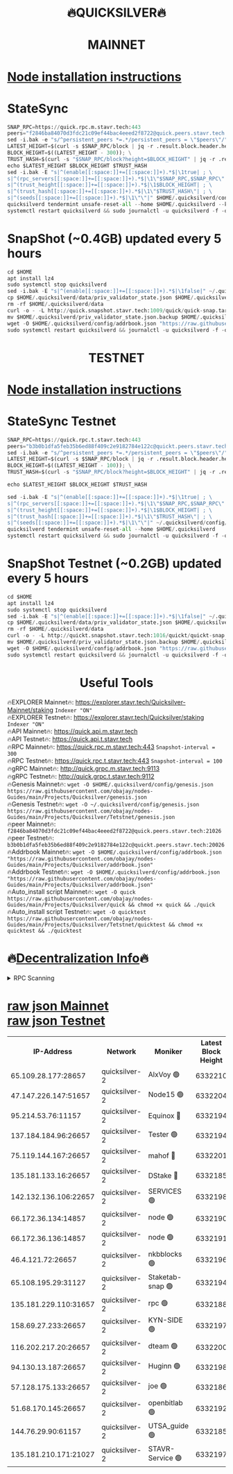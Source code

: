 <h1 align="center"> 🔥QUICKSILVER🔥</h1>

<h1 align="center"> MAINNET</h1>

[Node installation instructions](https://github.com/obajay/nodes-Guides/tree/main/Projects/Quicksilver)
=

# StateSync
```python
SNAP_RPC=https://quick.rpc.m.stavr.tech:443
peers="f2846ba84070d3fdc21c09ef44bac4eeed2f8722@quick.peers.stavr.tech:21026"
sed -i.bak -e "s/^persistent_peers *=.*/persistent_peers = \"$peers\"/" $HOME/.quicksilverd/config/config.toml
LATEST_HEIGHT=$(curl -s $SNAP_RPC/block | jq -r .result.block.header.height); \
BLOCK_HEIGHT=$((LATEST_HEIGHT - 300)); \
TRUST_HASH=$(curl -s "$SNAP_RPC/block?height=$BLOCK_HEIGHT" | jq -r .result.block_id.hash)
echo $LATEST_HEIGHT $BLOCK_HEIGHT $TRUST_HASH
sed -i.bak -E "s|^(enable[[:space:]]+=[[:space:]]+).*$|\1true| ; \
s|^(rpc_servers[[:space:]]+=[[:space:]]+).*$|\1\"$SNAP_RPC,$SNAP_RPC\"| ; \
s|^(trust_height[[:space:]]+=[[:space:]]+).*$|\1$BLOCK_HEIGHT| ; \
s|^(trust_hash[[:space:]]+=[[:space:]]+).*$|\1\"$TRUST_HASH\"| ; \
s|^(seeds[[:space:]]+=[[:space:]]+).*$|\1\"\"|" $HOME/.quicksilverd/config/config.toml
quicksilverd tendermint unsafe-reset-all --home $HOME/.quicksilverd --keep-addr-book
systemctl restart quicksilverd && sudo journalctl -u quicksilverd -f -o cat
```

# SnapShot (~0.4GB) updated every 5 hours
```python
cd $HOME
apt install lz4
sudo systemctl stop quicksilverd
sed -i.bak -E "s|^(enable[[:space:]]+=[[:space:]]+).*$|\1false|" ~/.quicksilverd/config/config.toml
cp $HOME/.quicksilverd/data/priv_validator_state.json $HOME/.quicksilverd/priv_validator_state.json.backup
rm -rf $HOME/.quicksilverd/data
curl -o - -L http://quick.snapshot.stavr.tech:1009/quick/quick-snap.tar.lz4 | lz4 -c -d - | tar -x -C $HOME/.quicksilverd --strip-components 2
mv $HOME/.quicksilverd/priv_validator_state.json.backup $HOME/.quicksilverd/data/priv_validator_state.json
wget -O $HOME/.quicksilverd/config/addrbook.json "https://raw.githubusercontent.com/obajay/nodes-Guides/main/Projects/Quicksilver/addrbook.json"
sudo systemctl restart quicksilverd && journalctl -u quicksilverd -f -o cat
```

<h1 align="center"> TESTNET</h1>

[Node installation instructions](https://github.com/obajay/nodes-Guides/tree/main/Projects/Quicksilver/Tetstnet)
=

# StateSync Testnet
```python
SNAP_RPC=https://quick.rpc.t.stavr.tech:443
peers="b3b0b1dfa5feb35b6ed88f409c2e9182784e122c@quickt.peers.stavr.tech:20026"
sed -i.bak -e "s/^persistent_peers *=.*/persistent_peers = \"$peers\"/" $HOME/.quicksilverd/config/config.toml
LATEST_HEIGHT=$(curl -s $SNAP_RPC/block | jq -r .result.block.header.height); \
BLOCK_HEIGHT=$((LATEST_HEIGHT - 100)); \
TRUST_HASH=$(curl -s "$SNAP_RPC/block?height=$BLOCK_HEIGHT" | jq -r .result.block_id.hash)

echo $LATEST_HEIGHT $BLOCK_HEIGHT $TRUST_HASH

sed -i.bak -E "s|^(enable[[:space:]]+=[[:space:]]+).*$|\1true| ; \
s|^(rpc_servers[[:space:]]+=[[:space:]]+).*$|\1\"$SNAP_RPC,$SNAP_RPC\"| ; \
s|^(trust_height[[:space:]]+=[[:space:]]+).*$|\1$BLOCK_HEIGHT| ; \
s|^(trust_hash[[:space:]]+=[[:space:]]+).*$|\1\"$TRUST_HASH\"| ; \
s|^(seeds[[:space:]]+=[[:space:]]+).*$|\1\"\"|" ~/.quicksilverd/config/config.toml
quicksilverd tendermint unsafe-reset-all --home $HOME/.quicksilverd
systemctl restart quicksilverd && sudo journalctl -u quicksilverd -f -o cat

```

# SnapShot Testnet (~0.2GB) updated every 5 hours
```python
cd $HOME
apt install lz4
sudo systemctl stop quicksilverd
sed -i.bak -E "s|^(enable[[:space:]]+=[[:space:]]+).*$|\1false|" ~/.quicksilverd/config/config.toml
cp $HOME/.quicksilverd/data/priv_validator_state.json $HOME/.quicksilverd/priv_validator_state.json.backup
rm -rf $HOME/.quicksilverd/data
curl -o - -L http://quickt.snapshot.stavr.tech:1016/quickt/quickt-snap.tar.lz4 | lz4 -c -d - | tar -x -C $HOME/.quicksilverd --strip-components 2
mv $HOME/.quicksilverd/priv_validator_state.json.backup $HOME/.quicksilverd/data/priv_validator_state.json
wget -O $HOME/.quicksilverd/config/addrbook.json "https://raw.githubusercontent.com/obajay/nodes-Guides/main/Projects/Quicksilver/Tetstnet/addrbook.json"
sudo systemctl restart quicksilverd && journalctl -u quicksilverd -f -o cat
```
 <h1 align="center"> Useful Tools</h1>

🔥EXPLORER Mainnet🔥:        https://explorer.stavr.tech/Quicksilver-Mainnet/staking    `Indexer "ON"` \
🔥EXPLORER Testnet🔥:        https://explorer.stavr.tech/Quicksilver/staking	        `Indexer "ON"` \
🔥API Mainnet🔥: 			 https://quick.api.m.stavr.tech \
🔥API Testnet🔥: 			 https://quick.api.t.stavr.tech \
🔥RPC Mainnet🔥:             https://quick.rpc.m.stavr.tech:443              `Snapshot-interval = 300` \
🔥RPC Testnet🔥:             https://quick.rpc.t.stavr.tech:443              `Snapshot-interval = 100` \
🔥gRPC Mainnet🔥:                    http://quick.grpc.m.stavr.tech:9113 \
🔥gRPC Testnet🔥:                    http://quick.grpc.t.stavr.tech:9112 \
🔥Genesis Mainnet🔥: `wget -O $HOME/.quicksilverd/config/genesis.json https://raw.githubusercontent.com/obajay/nodes-Guides/main/Projects/Quicksilver/genesis.json` \
🔥Genesis Testnet🔥: `wget -O ~/.quicksilverd/config/genesis.json https://raw.githubusercontent.com/obajay/nodes-Guides/main/Projects/Quicksilver/Tetstnet/genesis.json` \
🔥peer Mainnet🔥:					 `f2846ba84070d3fdc21c09ef44bac4eeed2f8722@quick.peers.stavr.tech:21026` \
🔥peer Testnet🔥:					 `b3b0b1dfa5feb35b6ed88f409c2e9182784e122c@quickt.peers.stavr.tech:20026` \
🔥Addrbook Mainnet🔥:    ```wget -O $HOME/.quicksilverd/config/addrbook.json "https://raw.githubusercontent.com/obajay/nodes-Guides/main/Projects/Quicksilver/addrbook.json"``` \
🔥Addrbook Testnet🔥:    ```wget -O $HOME/.quicksilverd/config/addrbook.json "https://raw.githubusercontent.com/obajay/nodes-Guides/main/Projects/Quicksilver/addrbook.json"``` \
🔥Auto_install script Mainnet🔥: ```wget -O quick https://raw.githubusercontent.com/obajay/nodes-Guides/main/Projects/Quicksilver/quick && chmod +x quick && ./quick``` \
🔥Auto_install script Testnet🔥: ```wget -O quicktest https://raw.githubusercontent.com/obajay/nodes-Guides/main/Projects/Quicksilver/Tetstnet/quicktest && chmod +x quicktest && ./quicktest```

🔥[Decentralization Info](https://github.com/obajay/StateSync-snapshots/tree/main/Projects/Quicksilver/Decentralization)🔥
=

<details>
<summary>RPC Scanning</summary>

<h2 align="center"> We scan nodes in real time every 4 hours. And we provide the final result of RPC endpoints.
We cannot influence the operation of these nodes in any way. </h2>


```python
If Voting Power is higher than 0 --> then the Node is a validator of the network and may be subject to attack and be a potential threat to the chain.
```
```python
We marked such validators with a red symbol
```

</details>

[raw json Mainnet](https://rpc-check.quickm.stavr.tech/quickm/rpc-quickm-result.json) \
[raw json Testnet](https://github.com/obajay/StateSync-snapshots/tree/main/Projects/Quicksilver/Rpc-Check-Testnet)
=


<table><tr><th>IP-Address</th><th>Network</th><th>Moniker</th><th>Latest Block Height</th><th>Earliest Block Height</th><th>Catching Up</th><th>Tx Index</th><th>Voting Power</th><th>Scan Time</th></tr><tr><td>65.109.28.177:28657</td><td>quicksilver-2</td><td>AlxVoy 🟢</td><td>6332210</td><td>3562001</td><td>False</td><td>off</td><td>0</td><td>2024-03-10T09:30:09.882612387UTC</td></tr><tr><td>47.147.226.147:51657</td><td>quicksilver-2</td><td>Node15 🟢</td><td>6332204</td><td>5151648</td><td>False</td><td>off</td><td>0</td><td>2024-03-10T09:29:32.706461297UTC</td></tr><tr><td>95.214.53.76:11157</td><td>quicksilver-2</td><td>Equinox 🔴</td><td>6332194</td><td>5322496</td><td>False</td><td>on</td><td>215771</td><td>2024-03-10T09:28:36.971284792UTC</td></tr><tr><td>137.184.184.96:26657</td><td>quicksilver-2</td><td>Tester 🟢</td><td>6332194</td><td>5550692</td><td>False</td><td>off</td><td>0</td><td>2024-03-10T09:28:37.834932616UTC</td></tr><tr><td>75.119.144.167:26657</td><td>quicksilver-2</td><td>mahof 🔴</td><td>6332201</td><td>5654794</td><td>False</td><td>on</td><td>287616</td><td>2024-03-10T09:29:17.149851950UTC</td></tr><tr><td>135.181.133.16:26657</td><td>quicksilver-2</td><td>DStake 🔴</td><td>6332185</td><td>5807001</td><td>False</td><td>on</td><td>79670</td><td>2024-03-10T09:27:41.504440535UTC</td></tr><tr><td>142.132.136.106:22657</td><td>quicksilver-2</td><td>SERVICES 🟢</td><td>6332198</td><td>5920001</td><td>False</td><td>on</td><td>0</td><td>2024-03-10T09:28:57.903096173UTC</td></tr><tr><td>66.172.36.134:14857</td><td>quicksilver-2</td><td>node 🟢</td><td>6332190</td><td>5950756</td><td>False</td><td>on</td><td>0</td><td>2024-03-10T09:28:10.762902724UTC</td></tr><tr><td>66.172.36.136:14857</td><td>quicksilver-2</td><td>node 🟢</td><td>6332191</td><td>5950756</td><td>False</td><td>on</td><td>0</td><td>2024-03-10T09:28:13.592959862UTC</td></tr><tr><td>46.4.121.72:26657</td><td>quicksilver-2</td><td>nkbblocks 🟢</td><td>6332196</td><td>6056301</td><td>False</td><td>on</td><td>0</td><td>2024-03-10T09:28:46.424057078UTC</td></tr><tr><td>65.108.195.29:31127</td><td>quicksilver-2</td><td>Staketab-snap 🟢</td><td>6332194</td><td>6075001</td><td>False</td><td>off</td><td>0</td><td>2024-03-10T09:28:30.524040121UTC</td></tr><tr><td>135.181.229.110:31657</td><td>quicksilver-2</td><td>rpc 🟢</td><td>6332188</td><td>6133480</td><td>False</td><td>on</td><td>0</td><td>2024-03-10T09:27:57.341947196UTC</td></tr><tr><td>158.69.27.233:26657</td><td>quicksilver-2</td><td>KYN-SIDE 🟢</td><td>6332197</td><td>6159001</td><td>False</td><td>on</td><td>0</td><td>2024-03-10T09:28:53.141469813UTC</td></tr><tr><td>116.202.217.20:26657</td><td>quicksilver-2</td><td>dteam 🟢</td><td>6332200</td><td>6169501</td><td>False</td><td>on</td><td>0</td><td>2024-03-10T09:29:08.613341199UTC</td></tr><tr><td>94.130.13.187:26657</td><td>quicksilver-2</td><td>Huginn 🟢</td><td>6332198</td><td>6231630</td><td>False</td><td>on</td><td>0</td><td>2024-03-10T09:28:58.134253135UTC</td></tr><tr><td>57.128.175.133:26657</td><td>quicksilver-2</td><td>joe 🟢</td><td>6332186</td><td>6246344</td><td>False</td><td>on</td><td>0</td><td>2024-03-10T09:27:44.339262452UTC</td></tr><tr><td>51.68.170.145:26657</td><td>quicksilver-2</td><td>openbitlab 🟢</td><td>6332192</td><td>6309483</td><td>False</td><td>on</td><td>0</td><td>2024-03-10T09:28:17.934672150UTC</td></tr><tr><td>144.76.29.90:61157</td><td>quicksilver-2</td><td>UTSA_guide 🟢</td><td>6332185</td><td>6316825</td><td>False</td><td>on</td><td>0</td><td>2024-03-10T09:27:42.020682603UTC</td></tr><tr><td>135.181.210.171:21027</td><td>quicksilver-2</td><td>STAVR-Service 🟢</td><td>6332197</td><td>6330501</td><td>False</td><td>on</td><td>0</td><td>2024-03-10T09:28:53.460399247UTC</td></tr></table>
